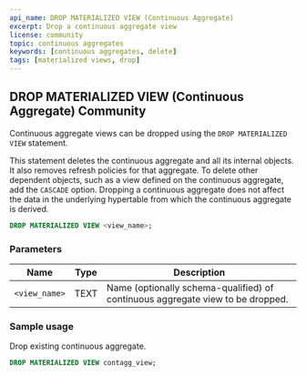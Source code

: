```yaml
---
api_name: DROP MATERIALIZED VIEW (Continuous Aggregate)
excerpt: Drop a continuous aggregate view
license: community
topic: continuous aggregates
keywords: [continuous aggregates, delete]
tags: [materialized views, drop]
---
```


## DROP MATERIALIZED VIEW (Continuous Aggregate) <tag type="community">Community</tag> 
Continuous aggregate views can be dropped using the `DROP MATERIALIZED VIEW` statement.

This statement deletes the continuous aggregate and all its internal
objects. It also removes refresh policies for that
aggregate. To delete other dependent objects, such as a view
defined on the continuous aggregate, add the `CASCADE`
option. Dropping a continuous aggregate does not affect the data in
the underlying hypertable from which the continuous aggregate is
derived.

``` sql
DROP MATERIALIZED VIEW <view_name>;
```
### Parameters
|Name|Type|Description|
|---|---|---|
| `<view_name>` | TEXT | Name (optionally schema-qualified) of continuous aggregate view to be dropped.|

### Sample usage 
Drop existing continuous aggregate.

```sql
DROP MATERIALIZED VIEW contagg_view;
```
